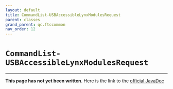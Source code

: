 ```yaml
---
layout: default
title: CommandList-USBAccessibleLynxModulesRequest
parent: classes
grand_parent: qc.ftccommon
nav_order: 12
---
```

# `CommandList-USBAccessibleLynxModulesRequest`
---
**This page has not yet been written**. Here is the link to the [official JavaDoc](https://ftctechnh.github.io/ftc_app/doc/javadoc/com/qualcomm/ftccommon/CommandList.USBAccessibleLynxModulesRequest.html)
        